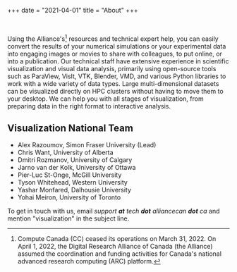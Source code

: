 +++
date = "2021-04-01"
title = "About"
+++

<br>

Using the Alliance's[^1] resources and technical expert help, you can easily convert the results of your numerical
simulations or your experimental data into engaging images or movies to share with colleagues, to put online, or into a
publication. Our technical staff have extensive experience in scientific visualization and visual data analysis,
primarily using open-source tools such as ParaView, VisIt, VTK, Blender, VMD, and various Python libraries to work with
a wide variety of data types. Large multi-dimensional datasets can be visualized directly on HPC clusters without having
to move them to your desktop. We can help you with all stages of visualization, from preparing data in the right format
to interactive analysis.

## Visualization National Team

- Alex Razoumov, Simon Fraser University (Lead)
- Chris Want, University of Alberta
- Dmitri Rozmanov, University of Calgary
- Jarno van der Kolk, University of Ottawa
- Pier-Luc St-Onge, McGill University
- Tyson Whitehead, Western University
- Yashar Monfared, Dalhousie University
- Yohai Meiron, University of Toronto

<!-- - Weiguang Guan, McMaster University -->
<!-- - Angus Creech, Memorial University -->

To get in touch with us, email *support **at** tech **dot** alliancecan **dot** ca* and mention
"visualization" in the subject line.

[^1]: Compute Canada (CC) ceased its operations on March 31, 2022. On April 1, 2022, the Digital Research Alliance of
Canada (the Alliance) assumed the coordination and funding activities for Canada's national advanced research computing
(ARC) platform.


<!-- ![Console](https://github.com/mrmierzejewski/hugo-theme-console/blob/master/images/preview.png?raw=true) -->

<!-- ## Installation -->

<!-- ``` -->
<!-- $ mkdir themes -->
<!-- $ cd themes -->
<!-- $ git submodule add https://github.com/mrmierzejewski/hugo-theme-console.git hugo-theme-console -->
<!-- ``` -->
    
<!-- See the [Hugo documentation](https://gohugo.io/themes/installing/) for more information. -->

<!-- ## Configuration -->

<!-- Set theme parameter in your config file: -->

<!-- ``` -->
<!-- theme = "hugo-theme-console" -->
<!-- ``` -->

<!-- ## License -->

<!-- Copyright © 2020 [Marcin Mierzejewski](https://mrmierzejewski.com/) -->

<!-- The theme is released under the MIT License. Check the [original theme license](https://github.com/panr/hugo-theme-terminal/blob/master/LICENSE.md) for additional licensing information. -->
